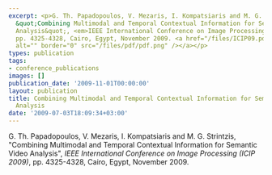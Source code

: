```yaml
---
excerpt: <p>G. Th. Papadopoulos, V. Mezaris, I. Kompatsiaris and M. G. Strintzis,
  &quot;Combining Multimodal and Temporal Contextual Information for Semantic Video
  Analysis&quot;, <em>IEEE International Conference on Image Processing (ICIP 2009)</em>,
  pp. 4325-4328, Cairo, Egypt, November 2009. <a href="/files/ICIP09.pdf"><img align="top"
  alt="" border="0" src="/files/pdf/pdf.png" /></a></p>
types: publication
tags:
- conference_publications
images: []
publication_date: '2009-11-01T00:00:00'
layout: publication
title: Combining Multimodal and Temporal Contextual Information for Semantic Video
  Analysis
date: '2009-07-03T18:09:34+03:00'
---
```

<p>G. Th. Papadopoulos, V. Mezaris, I. Kompatsiaris and M. G. Strintzis, &quot;Combining Multimodal and Temporal Contextual Information for Semantic Video Analysis&quot;, <em>IEEE International Conference on Image Processing (ICIP 2009)</em>, pp. 4325-4328, Cairo, Egypt, November 2009. <a href="/files/ICIP09.pdf"><img align="top" alt="" border="0" src="/files/pdf/pdf.png" /></a></p>
